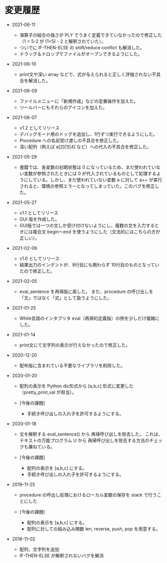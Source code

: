 # 変更履歴

- 2021-06-11
  - 演算子の結合の強さが PLY でうまく定義できていなかったので修正した（1 < 5-2  が (1<5) - 2 と解釈されていた）。
  - ついでに IF-THEN-ELSE の shift/reduce conflict も解消した。
  - ドラッグ＆ドロップでファイルがオープンできるようにした。


- 2021-06-10
  - print文や深い array などで、式が与えられると正しく評価されない不具合を解消した。

- 2021-06-09
  - ファイルメニューに「新規作成」などの定番操作を加えた。
  - ツールバーにもそれらのアイコンを加えた。
  

- 2021-06-07
  - v1.2 としてリリース
  - デバッグモード用のドッグを追加し、1行ずつ実行できるようにした。
  - Procedure への名前受け渡しの不具合を修正した。
  - 深い配列（例えば a[2][1][4] など）への代入の不具合を修正した。

- 2021-05-29
  - 書籍では、各変数の初期状態は 0 になっているため、まだ使われていない変数が参照されたときには 0 が代入されているものとして処理するようにしている。しかし、まだ使われていない変数 a に対して a++ が実行されると、環境の参照エラーとなってしまっていた。このバグを修正した。

- 2021-05-27
  - v1.1 としてリリース
  - GUI 版を作成した。
  - GUI版では一つの文しか受け付けないようにし、複数の文を入力するときには複合文 begin～end を使うようにした（文法的にはこちらの方が正しい）。


- 2021-02-06
  - v1.0 としてリリース
  - 結果出力のインデントが、9行目にも関わらず 10行目のものとなっていたので修正した。



- 2021-02-05
  - eval_sentence を再帰版に戻した。
  また、procedure の呼び出しを「文」ではなく「式」として扱うようにした。



- 2021-01-25
  - While言語のインタプリタ eval（再帰的定義版）の例を少しだけ複雑にした。


- 2021-01-14
  - print文にて文字列の表示が行えなかったので修正した。


- 2020-12-20
  - 配布版に含まれている不要なライブラリを削除した。


- 2020-01-20
  - 配列の表示を Python dic形式から
[a,b,c] 形式に変更した
（pretty_print_val が担当）。

  - [今後の課題]
    - 手続き呼び出しの入れ子を許可するようにする。


- 2020-01-18
  - 文を解釈する eval_sentence() から
再帰呼び出しを除去した。
これは、テキストの万能プログラム U から
再帰呼び出しを除去する方法のチェックも兼ねている。

  - [今後の課題]
    - 配列の表示を [a,b,c] にする。
    - 手続き呼び出しの入れ子を許可するようにする。


- 2019-11-25
  - procedure の呼出し処理におけるローカル変数の保存を stack で行うことにした

  - [今後の課題]
    - 配列の表示を [a,b,c] にする。
    - 配列に対しての組み込み関数 len, reverse, push, pop を用意する。


- 2018-11-02
  - 配列、文字列を追加
  - IF-THEN-ELSE が解釈されないバグを解消

